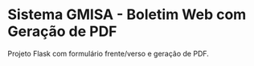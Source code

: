 # Sistema GMISA - Boletim Web com Geração de PDF
Projeto Flask com formulário frente/verso e geração de PDF.